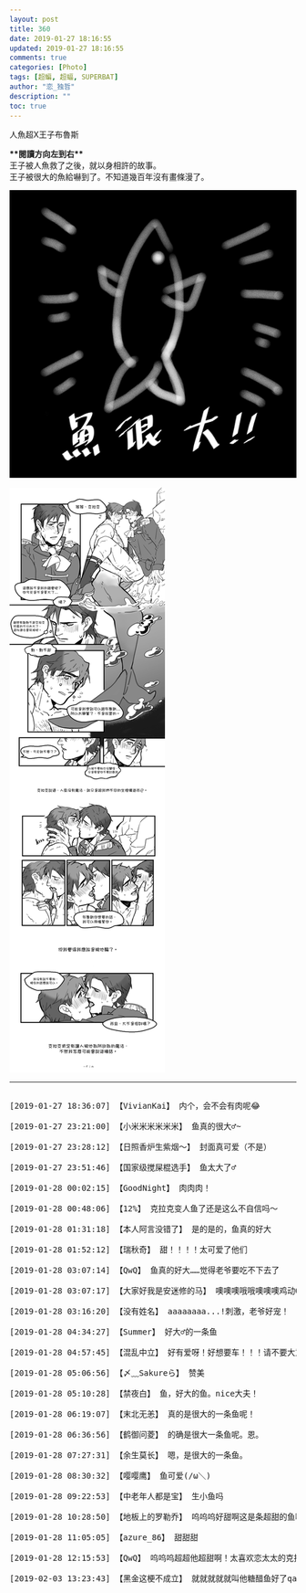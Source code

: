 ```yaml
---
layout: post
title: 360
date: 2019-01-27 18:16:55
updated: 2019-01-27 18:16:55
comments: true
categories: [Photo]
tags: [超蝙, 超蝠, SUPERBAT]
author: "恋_独哲"
description: ""
toc: true
---
```


<p>人魚超X王子布魯斯</p> 
<p><strong>**閱讀方向左到右**&nbsp;</strong><br />王子被人魚救了之後，就以身相許的故事。<br />王子被很大的魚給嚇到了。不知道幾百年沒有畫條漫了。<br /></p>

![](https://raw.githubusercontent.com/alicewish/maple50821/master/img_YW5MWVN1NEpoZFZFR1hNR0NwL2hFRXA4RzhHT21oN1FKMXdhdE1VcDNCSEhESktHcUc3bmdBPT0.jpg)

![](https://raw.githubusercontent.com/alicewish/maple50821/master/img_YW5MWVN1NEpoZFZFR1hNR0NwL2hFRmZCck5BNGhkSHk2ZlJoY3FDK1lxMW9vekkzVEFkUkZnPT0.jpg)

---

<pre>

[2019-01-27 18:36:07] 【VivianKai】 内个，会不会有肉呢😂

[2019-01-27 23:21:00] 【小米米米米米米】 鱼真的很大♂~

[2019-01-27 23:28:12] 【日照香炉生紫烟～】 封面真可爱（不是）

[2019-01-27 23:51:46] 【国家级搅屎棍选手】 鱼太大了♂

[2019-01-28 00:02:15] 【GoodNight】 肉肉肉！

[2019-01-28 00:48:06] 【12%】 克拉克变人鱼了还是这么不自信吗～

[2019-01-28 01:31:18] 【本人阿言没错了】 是的是的，鱼真的好大

[2019-01-28 01:52:12] 【瑞秋奇】 甜！！！！太可爱了他们

[2019-01-28 03:07:14] 【QwQ】 鱼真的好大……觉得老爷要吃不下去了

[2019-01-28 03:07:17] 【大家好我是安迷修的马】 噢噢噢哦哦噢噢噢鸡动QAQ

[2019-01-28 03:16:20] 【没有姓名】 aaaaaaaa...!刺激，老爷好宠！

[2019-01-28 04:34:27] 【Summer】 好大♂的一条鱼

[2019-01-28 04:57:45] 【混乱中立】 好有爱呀！好想要车！！！请不要大意地开吧！！

[2019-01-28 05:06:56] 【〆﹏Sakureら】 赞美

[2019-01-28 05:10:28] 【禁夜白】 鱼，好大的鱼。nice大夫！

[2019-01-28 06:19:07] 【末北无恙】 真的是很大的一条鱼呢！

[2019-01-28 06:36:56] 【鹤御问菱】 的确是很大一条鱼呢。恩。

[2019-01-28 07:27:31] 【余生莫长】 嗯，是很大的一条鱼。

[2019-01-28 08:30:32] 【嘤嘤鹰】 鱼可爱(/ω＼)

[2019-01-28 09:22:53] 【中老年人都是宝】 生小鱼吗

[2019-01-28 10:28:50] 【地板上的罗勒乔】 呜呜呜好甜啊这是条超甜的鱼啊(」゜ロ゜)」

[2019-01-28 11:05:05] 【azure_86】 甜甜甜

[2019-01-28 12:15:53] 【QwQ】 呜呜呜超超他超甜啊！太喜欢恋太太的克拉克了是攻又可爱，这大块头甜心♡［精神混乱］

[2019-02-03 13:23:43] 【黑金这梗不成立】 就就就就就叫他糖醋鱼好了qaqqqaqqqaq

</pre>